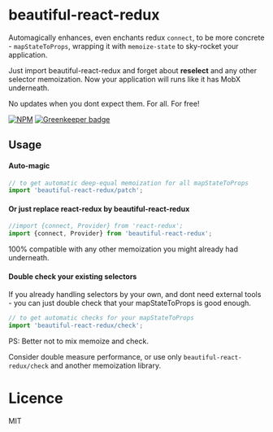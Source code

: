 beautiful-react-redux
=====
Automagically enhances, even enchants redux `connect`, to be more concrete - `mapStateToProps`,
wrapping it with `memoize-state` to sky-rocket your application.

Just import beautiful-react-redux and forget about __reselect__ and any other selector memoization.
Now your application will runs like it has MobX underneath.

No updates when you dont expect them. For all. For free!

[![NPM](https://nodei.co/npm/beautiful-react-redux.png?downloads=true&stars=true)](https://nodei.co/npm/beautiful-react-redux/) [![Greenkeeper badge](https://badges.greenkeeper.io/theKashey/beautiful-react-redux.svg)](https://greenkeeper.io/)

## Usage

#### Auto-magic
```js
// to get automatic deep-equal memoization for all mapStateToProps
import 'beautiful-react-redux/patch';
```

#### Or just replace react-redux by beautiful-react-redux
```js
//import {connect, Provider} from 'react-redux';
import {connect, Provider} from 'beautiful-react-redux';
```

100% compatible with any other memoization you might already had underneath.

#### Double check your existing selectors
If you already handling selectors by your own, and dont need external tools - 
you can just double check that your mapStateToProps is good enough.
```js
// to get automatic checks for your mapStateToProps
import 'beautiful-react-redux/check';
```

PS: Better not to mix memoize and check.

Consider double measure performance, or use only `beautiful-react-redux/check` and another memoization library.

# Licence
MIT